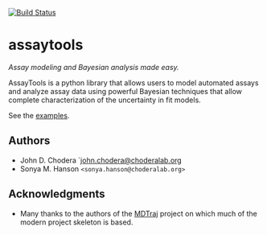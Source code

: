 [![Build Status](https://travis-ci.org/choderalab/assaytools.png)](https://travis-ci.org/choderalab/assaytools)

assaytools
==========

*Assay modeling and Bayesian analysis made easy.*

AssayTools is a python library that allows users to model automated assays and analyze assay data using powerful Bayesian techniques that allow complete characterization of the uncertainty in fit models.

See the [examples](https://github.com/choderalab/assaytools/tree/master/examples).

## Authors
* John D. Chodera `<john.chodera@choderalab.org>
* Sonya M. Hanson `<sonya.hanson@choderalab.org>`

## Acknowledgments
* Many thanks to the authors of the [MDTraj](http://mdtraj.org) project on which much of the modern project skeleton is based.